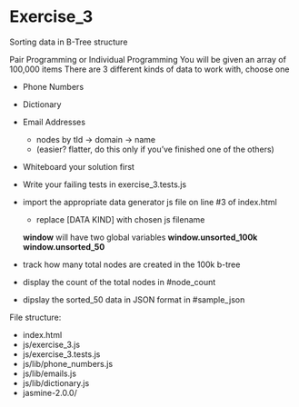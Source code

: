 Exercise_3
==========

Sorting data in B-Tree structure

Pair Programming or Individual Programming
You will be given an array of 100,000 items
There are 3 different kinds of data to work with, choose one
  - Phone Numbers
  - Dictionary
  - Email Addresses
    - nodes by tld -> domain -> name
    - (easier? flatter, do this only if you’ve finished one of the others)

- Whiteboard your solution first
- Write your failing tests in exercise_3.tests.js
- import the appropriate data generator js file on line #3 of index.html
  - replace [DATA KIND] with chosen js filename

  **window** will have two global variables
  **window.unsorted_100k**
  **window.unsorted_50**

- track how many total nodes are created in the 100k b-tree
- display the count of the total nodes in #node_count
- dipslay the sorted_50 data in JSON format in #sample_json

File structure:
  - index.html
  - js/exercise_3.js
  - js/exercise_3.tests.js
  - js/lib/phone_numbers.js
  - js/lib/emails.js
  - js/lib/dictionary.js
  - jasmine-2.0.0/
